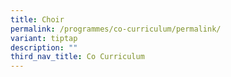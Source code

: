 ```yaml
---
title: Choir
permalink: /programmes/co-curriculum/permalink/
variant: tiptap
description: ""
third_nav_title: Co Curriculum
---
```

